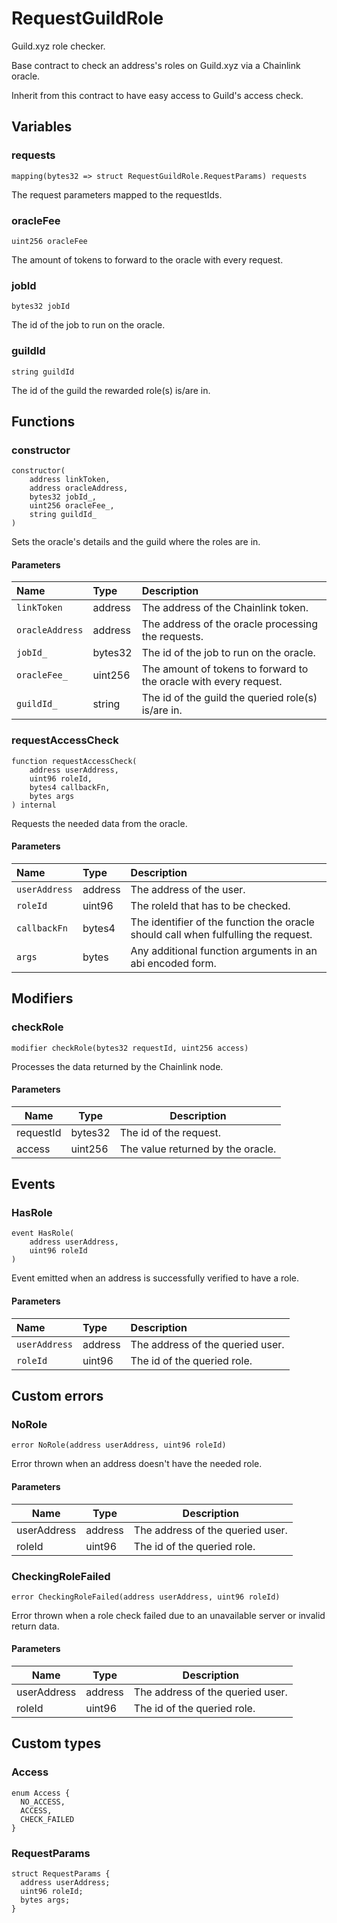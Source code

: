 # RequestGuildRole

Guild.xyz role checker.

Base contract to check an address's roles on Guild.xyz via a Chainlink oracle.

Inherit from this contract to have easy access to Guild's access check.

## Variables

### requests

```solidity
mapping(bytes32 => struct RequestGuildRole.RequestParams) requests
```

The request parameters mapped to the requestIds.

### oracleFee

```solidity
uint256 oracleFee
```

The amount of tokens to forward to the oracle with every request.

### jobId

```solidity
bytes32 jobId
```

The id of the job to run on the oracle.

### guildId

```solidity
string guildId
```

The id of the guild the rewarded role(s) is/are in.

## Functions

### constructor

```solidity
constructor(
    address linkToken,
    address oracleAddress,
    bytes32 jobId_,
    uint256 oracleFee_,
    string guildId_
) 
```

Sets the oracle's details and the guild where the roles are in.

#### Parameters

| Name | Type | Description |
| :--- | :--- | :---------- |
| `linkToken` | address | The address of the Chainlink token. |
| `oracleAddress` | address | The address of the oracle processing the requests. |
| `jobId_` | bytes32 | The id of the job to run on the oracle. |
| `oracleFee_` | uint256 | The amount of tokens to forward to the oracle with every request. |
| `guildId_` | string | The id of the guild the queried role(s) is/are in. |

### requestAccessCheck

```solidity
function requestAccessCheck(
    address userAddress,
    uint96 roleId,
    bytes4 callbackFn,
    bytes args
) internal
```

Requests the needed data from the oracle.

#### Parameters

| Name | Type | Description |
| :--- | :--- | :---------- |
| `userAddress` | address | The address of the user. |
| `roleId` | uint96 | The roleId that has to be checked. |
| `callbackFn` | bytes4 | The identifier of the function the oracle should call when fulfulling the request. |
| `args` | bytes | Any additional function arguments in an abi encoded form. |

## Modifiers

### checkRole

```solidity
modifier checkRole(bytes32 requestId, uint256 access)
```

Processes the data returned by the Chainlink node.

#### Parameters

| Name | Type | Description |
| ---- | ---- | ----------- |
| requestId | bytes32 | The id of the request. |
| access | uint256 | The value returned by the oracle. |

## Events

### HasRole

```solidity
event HasRole(
    address userAddress,
    uint96 roleId
)
```

Event emitted when an address is successfully verified to have a role.

#### Parameters

| Name | Type | Description |
| :--- | :--- | :---------- |
| `userAddress` | address | The address of the queried user. |
| `roleId` | uint96 | The id of the queried role. |

## Custom errors

### NoRole

```solidity
error NoRole(address userAddress, uint96 roleId)
```

Error thrown when an address doesn't have the needed role.

#### Parameters

| Name | Type | Description |
| ---- | ---- | ----------- |
| userAddress | address | The address of the queried user. |
| roleId | uint96 | The id of the queried role. |

### CheckingRoleFailed

```solidity
error CheckingRoleFailed(address userAddress, uint96 roleId)
```

Error thrown when a role check failed due to an unavailable server or invalid return data.

#### Parameters

| Name | Type | Description |
| ---- | ---- | ----------- |
| userAddress | address | The address of the queried user. |
| roleId | uint96 | The id of the queried role. |

## Custom types

### Access

```solidity
enum Access {
  NO_ACCESS,
  ACCESS,
  CHECK_FAILED
}
```
### RequestParams

```solidity
struct RequestParams {
  address userAddress;
  uint96 roleId;
  bytes args;
}
```

